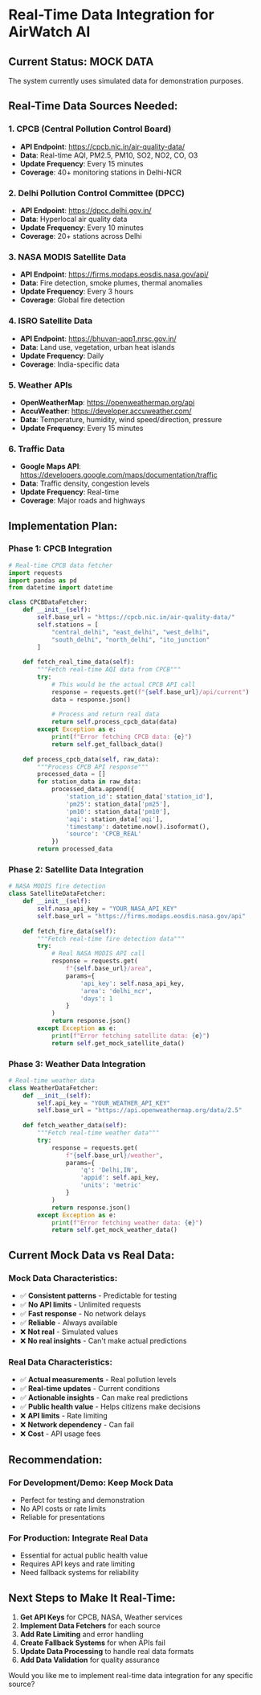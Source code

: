 # Real-Time Data Integration for AirWatch AI

## Current Status: MOCK DATA
The system currently uses simulated data for demonstration purposes.

## Real-Time Data Sources Needed:

### 1. CPCB (Central Pollution Control Board)
- **API Endpoint**: https://cpcb.nic.in/air-quality-data/
- **Data**: Real-time AQI, PM2.5, PM10, SO2, NO2, CO, O3
- **Update Frequency**: Every 15 minutes
- **Coverage**: 40+ monitoring stations in Delhi-NCR

### 2. Delhi Pollution Control Committee (DPCC)
- **API Endpoint**: https://dpcc.delhi.gov.in/
- **Data**: Hyperlocal air quality data
- **Update Frequency**: Every 10 minutes
- **Coverage**: 20+ stations across Delhi

### 3. NASA MODIS Satellite Data
- **API Endpoint**: https://firms.modaps.eosdis.nasa.gov/api/
- **Data**: Fire detection, smoke plumes, thermal anomalies
- **Update Frequency**: Every 3 hours
- **Coverage**: Global fire detection

### 4. ISRO Satellite Data
- **API Endpoint**: https://bhuvan-app1.nrsc.gov.in/
- **Data**: Land use, vegetation, urban heat islands
- **Update Frequency**: Daily
- **Coverage**: India-specific data

### 5. Weather APIs
- **OpenWeatherMap**: https://openweathermap.org/api
- **AccuWeather**: https://developer.accuweather.com/
- **Data**: Temperature, humidity, wind speed/direction, pressure
- **Update Frequency**: Every 15 minutes

### 6. Traffic Data
- **Google Maps API**: https://developers.google.com/maps/documentation/traffic
- **Data**: Traffic density, congestion levels
- **Update Frequency**: Real-time
- **Coverage**: Major roads and highways

## Implementation Plan:

### Phase 1: CPCB Integration
```python
# Real-time CPCB data fetcher
import requests
import pandas as pd
from datetime import datetime

class CPCBDataFetcher:
    def __init__(self):
        self.base_url = "https://cpcb.nic.in/air-quality-data/"
        self.stations = [
            "central_delhi", "east_delhi", "west_delhi", 
            "south_delhi", "north_delhi", "ito_junction"
        ]
    
    def fetch_real_time_data(self):
        """Fetch real-time AQI data from CPCB"""
        try:
            # This would be the actual CPCB API call
            response = requests.get(f"{self.base_url}/api/current")
            data = response.json()
            
            # Process and return real data
            return self.process_cpcb_data(data)
        except Exception as e:
            print(f"Error fetching CPCB data: {e}")
            return self.get_fallback_data()
    
    def process_cpcb_data(self, raw_data):
        """Process CPCB API response"""
        processed_data = []
        for station_data in raw_data:
            processed_data.append({
                'station_id': station_data['station_id'],
                'pm25': station_data['pm25'],
                'pm10': station_data['pm10'],
                'aqi': station_data['aqi'],
                'timestamp': datetime.now().isoformat(),
                'source': 'CPCB_REAL'
            })
        return processed_data
```

### Phase 2: Satellite Data Integration
```python
# NASA MODIS fire detection
class SatelliteDataFetcher:
    def __init__(self):
        self.nasa_api_key = "YOUR_NASA_API_KEY"
        self.base_url = "https://firms.modaps.eosdis.nasa.gov/api"
    
    def fetch_fire_data(self):
        """Fetch real-time fire detection data"""
        try:
            # Real NASA MODIS API call
            response = requests.get(
                f"{self.base_url}/area",
                params={
                    'api_key': self.nasa_api_key,
                    'area': 'delhi_ncr',
                    'days': 1
                }
            )
            return response.json()
        except Exception as e:
            print(f"Error fetching satellite data: {e}")
            return self.get_mock_satellite_data()
```

### Phase 3: Weather Data Integration
```python
# Real-time weather data
class WeatherDataFetcher:
    def __init__(self):
        self.api_key = "YOUR_WEATHER_API_KEY"
        self.base_url = "https://api.openweathermap.org/data/2.5"
    
    def fetch_weather_data(self):
        """Fetch real-time weather data"""
        try:
            response = requests.get(
                f"{self.base_url}/weather",
                params={
                    'q': 'Delhi,IN',
                    'appid': self.api_key,
                    'units': 'metric'
                }
            )
            return response.json()
        except Exception as e:
            print(f"Error fetching weather data: {e}")
            return self.get_mock_weather_data()
```

## Current Mock Data vs Real Data:

### Mock Data Characteristics:
- ✅ **Consistent patterns** - Predictable for testing
- ✅ **No API limits** - Unlimited requests
- ✅ **Fast response** - No network delays
- ✅ **Reliable** - Always available
- ❌ **Not real** - Simulated values
- ❌ **No real insights** - Can't make actual predictions

### Real Data Characteristics:
- ✅ **Actual measurements** - Real pollution levels
- ✅ **Real-time updates** - Current conditions
- ✅ **Actionable insights** - Can make real predictions
- ✅ **Public health value** - Helps citizens make decisions
- ❌ **API limits** - Rate limiting
- ❌ **Network dependency** - Can fail
- ❌ **Cost** - API usage fees

## Recommendation:

### For Development/Demo: Keep Mock Data
- Perfect for testing and demonstration
- No API costs or rate limits
- Reliable for presentations

### For Production: Integrate Real Data
- Essential for actual public health value
- Requires API keys and rate limiting
- Need fallback systems for reliability

## Next Steps to Make It Real-Time:

1. **Get API Keys** for CPCB, NASA, Weather services
2. **Implement Data Fetchers** for each source
3. **Add Rate Limiting** and error handling
4. **Create Fallback Systems** for when APIs fail
5. **Update Data Processing** to handle real data formats
6. **Add Data Validation** for quality assurance

Would you like me to implement real-time data integration for any specific source?


